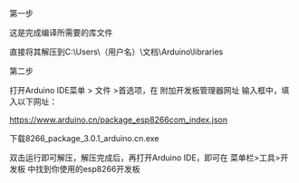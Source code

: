 第一步

这是完成编译所需要的库文件

直接将其解压到C:\Users\（用户名）\文档\Arduino\libraries

第二步

打开Arduino IDE菜单 > 文件 >首选项，在 附加开发板管理器网址 输入框中，填入以下网址：

https://www.arduino.cn/package_esp8266com_index.json

下载8266_package_3.0.1_arduino.cn.exe

双击运行即可解压，解压完成后，再打开Arduino IDE，即可在 菜单栏>工具>开发板 中找到你使用的esp8266开发板
